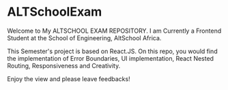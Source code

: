 # ALTSchoolExam
Welcome to My ALTSCHOOL EXAM REPOSITORY.
I am Currently a Frontend Student at the School of Engineering, AltSchool Africa. 

This Semester's project is based on React.JS. On this repo, you would find the implementation of Error Boundaries, UI implementation, React Nested Routing, Responsiveness and Creativity.

Enjoy the view and please leave feedbacks!
